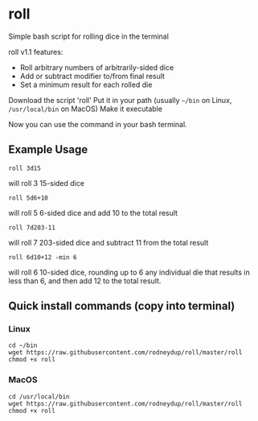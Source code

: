 # roll
Simple bash script for rolling dice in the terminal

roll v1.1 features:
- Roll arbitrary numbers of arbitrarily-sided dice
- Add or subtract modifier to/from final result
- Set a minimum result for each rolled die

Download the script 'roll'
Put it in your path (usually `~/bin` on Linux, `/usr/local/bin` on MacOS)
Make it executable

Now you can use the command in your bash terminal.

## Example Usage

`roll 3d15`

will roll 3 15-sided dice

        
`roll 5d6+10`

will roll 5 6-sided dice and add 10 to the total result

`roll 7d203-11`

will roll 7 203-sided dice and subtract 11 from the total result

`roll 6d10+12 -min 6`

will roll 6 10-sided dice, rounding up to 6 any individual die that results in less than 6, and then add 12 to the total result.


## Quick install commands (copy into terminal)

### Linux

```
cd ~/bin
wget https://raw.githubusercontent.com/rodneydup/roll/master/roll
chmod +x roll
```

### MacOS

```
cd /usr/local/bin
wget https://raw.githubusercontent.com/rodneydup/roll/master/roll
chmod +x roll
```
